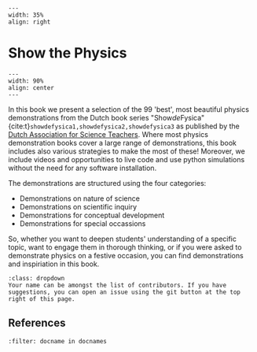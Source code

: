 ```{figure} /figures/confirmed.png
---
width: 35%
align: right
```

# Show the Physics

```{figure} cover.jpg
---
width: 90%
align: center
---
```

In this book we present a selection of the 99 'best', most beautiful physics demonstrations from the Dutch book series "Show*de*Fysica" {cite:t}`showdefysica1,showdefysica2,showdefysica3` as published by the <a href="http://nvon.nl" target="_blank">Dutch Association for Science Teachers</a>. Where most physics demonstration books cover a large range of demonstrations, this book includes also various strategies to make the most of these! Moreover, we include videos and opportunities to live code and use python simulations without the need for any software installation.

The demonstrations are structured using the four categories:
* Demonstrations on nature of science
* Demonstrations on scientific inquiry
* Demonstrations for conceptual development
* Demonstrations for special occassions

So, whether you want to deepen students' understanding of a specific topic, want to engage them in thorough thinking, or if you were asked to demonstrate physics on a festive occasion, you can find demonstrations and inspiriation in this book. 

```{tip}
:class: dropdown
Your name can be amongst the list of contributors. If you have suggestions, you can open an issue using the git button at the top right of this page.
```

## References
```{bibliography}
:filter: docname in docnames
```